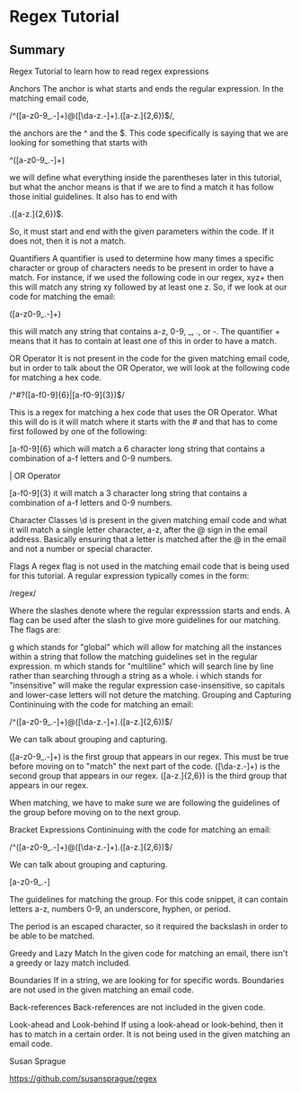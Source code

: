 # Regex Tutorial



## Summary

Regex Tutorial to learn how to read regex expressions 

Anchors
The anchor is what starts and ends the regular expression. In the matching email code,

/^([a-z0-9_\.-]+)@([\da-z\.-]+)\.([a-z\.]{2,6})$/,

the anchors are the ^ and the $. This code specifically is saying that we are looking for something that starts with

^([a-z0-9_\.-]+)

we will define what everything inside the parentheses later in this tutorial, but what the anchor means is that if we are to find a match it has follow those initial guidelines. It also has to end with

.([a-z\.]{2,6})$.

So, it must start and end with the given parameters within the code. If it does not, then it is not a match.

Quantifiers
A quantifier is used to determine how many times a specific character or group of characters needs to be present in order to have a match. For instance, if we used the following code in our regex, xyz+ then this will match any string xy followed by at least one z. So, if we look at our code for matching the email:

([a-z0-9_\.-]+)

this will match any string that contains a-z, 0-9, _, ., or -. The quantifier + means that it has to contain at least one of this in order to have a match.

OR Operator
It is not present in the code for the given matching email code, but in order to talk about the OR Operator, we will look at the following code for matching a hex code.

/^#?([a-f0-9]{6}|[a-f0-9]{3})$/

This is a regex for matching a hex code that uses the OR Operator. What this will do is it will match where it starts with the # and that has to come first followed by one of the following:

[a-f0-9]{6} which will match a 6 character long string that contains a combination of a-f letters and 0-9 numbers.

| OR Operator

[a-f0-9]{3} it will match a 3 character long string that contains a combination of a-f letters and 0-9 numbers.

Character Classes
\d is present in the given matching email code and what it will match a single letter character, a-z, after the @ sign in the email address. Basically ensuring that a letter is matched after the @ in the email and not a number or special character.

Flags
A regex flag is not used in the matching email code that is being used for this tutorial. A regular expression typically comes in the form:

/regex/

Where the slashes denote where the regular expresssion starts and ends. A flag can be used after the slash to give more guidelines for our matching. The flags are:

g which stands for "global" which will allow for matching all the instances within a string that follow the matching guidelines set in the regular expression.
m which stands for "multiline" which will search line by line rather than searching through a string as a whole.
i which stands for "insensitive" will make the regular expression case-insensitive, so capitals and lower-case letters will not deture the matching.
Grouping and Capturing
Contininuing with the code for matching an email:

/^([a-z0-9_\.-]+)@([\da-z\.-]+)\.([a-z\.]{2,6})$/

We can talk about grouping and capturing.

([a-z0-9_\.-]+) is the first group that appears in our regex. This must be true before moving on to "match" the next part of the code. ([\da-z\.-]+) is the second group that appears in our regex. ([a-z\.]{2,6}) is the third group that appears in our regex.

When matching, we have to make sure we are following the guidelines of the group before moving on to the next group.

Bracket Expressions
Contininuing with the code for matching an email:

/^([a-z0-9_\.-]+)@([\da-z\.-]+)\.([a-z\.]{2,6})$/

We can talk about grouping and capturing.

[a-z0-9_\.-]

The guidelines for matching the group. For this code snippet, it can contain letters a-z, numbers 0-9, an underscore, hyphen, or period.

The period is an escaped character, so it required the backslash in order to be able to be matched.

Greedy and Lazy Match
In the given code for matching an email, there isn't a greedy or lazy match included.

Boundaries
If in a string, we are looking for for specific words. Boundaries are not used in the given matching an email code.

Back-references
Back-references are not included in the given code.

Look-ahead and Look-behind
If using a look-ahead or look-behind, then it has to match in a certain order. It is not being used in the given matching an email code.

Susan Sprague

https://github.com/susansprague/regex
